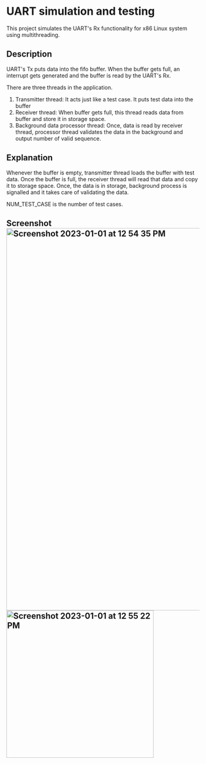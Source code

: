 
# UART simulation and testing

This project simulates the UART's Rx functionality for x86 Linux system using multithreading.



## Description

UART's Tx puts data into the fifo buffer. When the buffer gets full, an interrupt gets generated and the buffer is read by the UART's Rx. 

There are three threads in the application.

1. Transmitter thread: It acts just like a test case. It puts test data into the buffer
2. Receiver thread: When buffer gets full, this thread reads data from buffer and store it in storage space.
3. Background data processor thread: Once, data is read by receiver thread, processor thread validates the data in the background and output number of valid sequence.


## Explanation

Whenever the buffer is empty, transmitter thread loads the buffer with test data. Once the buffer is full, the receiver thread will read that data and copy it to storage space. Once, the data is in storage, background process is signalled and it takes care of validating the data. 

NUM_TEST_CASE is the number of test cases.

<h2>Screenshot 


<img width="996" alt="Screenshot 2023-01-01 at 12 54 35 PM" src="https://user-images.githubusercontent.com/94764272/210163720-8bac1605-0e37-4f9a-b1ce-6fd17cf4a8a5.png">

<img width="384" alt="Screenshot 2023-01-01 at 12 55 22 PM" src="https://user-images.githubusercontent.com/94764272/210163754-94bbbdfc-48c9-4fe3-9296-d8bc1d3f6477.png">
